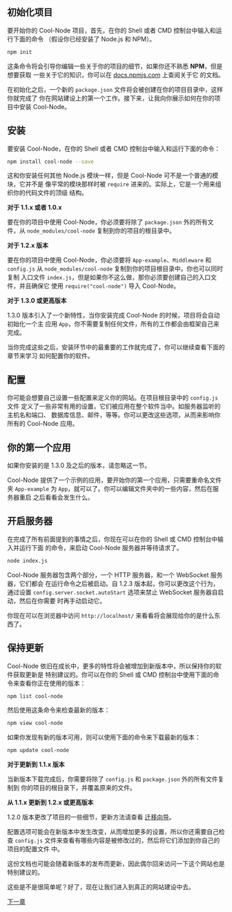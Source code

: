 ## 初始化项目

要开始你的 Cool-Node 项目，首先，在你的 Shell 或者 CMD 控制台中输入和运行下面的命令
（假设你已经安装了 Node.js 和 NPM）。

```sh
npm init
```

这条命令将会引导你编辑一些关于你的项目的细节，如果你还不熟悉 **NPM**，但是想要获取
一些关于它的知识，你可以在 [docs.npmjs.com](https://docs.npmjs.com/) 上查阅关于它
的文档。

在初始化之后，一个新的 `package.json` 文件将会被创建在你的项目目录中，这样你就完成了
你在网站建设上的第一个工作。接下来，让我向你展示如何在你的项目中安装 Cool-Node。

## 安装

要安装 Cool-Node，在你的 Shell 或者 CMD 控制台中输入和运行下面的命令：

```sh
npm install cool-node --save
```

这和你安装任何其他 Node.js 模块一样，但是 Cool-Node 可不是一个普通的模块，它并不是
像平常的模块那样时被 `require` 进来的。实际上，它是一个用来组织你的代码文件的顶级
结构。

**对于 1.1.x 或者 1.0.x**

要在你的项目中使用 Cool-Node，你必须要将除了 `package.json` 外的所有文件，从
`node_modules/cool-node` 复制到你的项目的根目录中。

**对于 1.2.x 版本**

要在你的项目中使用 Cool-Node，你必须要将 `App-example`、`Middleware` 和 
`config.js` 从 `node_modules/cool-node` 复制到你的项目根目录中。你也可以同时复制
入口文件 `index.js`，但是如果你不这么做，那你必须要创建自己的入口文件，并且确保它
使用 `require("cool-node")` 导入 Cool-Node。

**对于 1.3.0 或更高版本**

1.3.0 版本引入了一个新特性，当你安装完成 Cool-Node 的时候，项目将会自动初始化一个主
应用 `App`，你不需要复制任何文件，所有的工作都会由框架自己来完成。

当你完成这些之后，安装环节中的最重要的工作就完成了，你可以继续查看下面的章节来学习
如何配置你的软件。

## 配置

你可能会想要自己设置一些配置来定义你的网站。在项目根目录中的 `config.js` 文件
定义了一些非常有用的设置，它们被应用在整个软件当中。如服务器监听的主机名和端口、
数据库信息、邮件，等等。你可以更改这些选项，从而来影响你所有的 Cool-Node 应用。

## 你的第一个应用

如果你安装的是 1.3.0 及之后的版本，请忽略这一节。

Cool-Node 提供了一个示例的应用，要开始你的第一个应用，只需要重命名文件夹
`App-example` 为 `App`，就可以了。你可以编辑文件夹中的一些内容，然后在服务器重启
之后看看会发生什么。

## 开启服务器

在完成了所有前面提到的事情之后，你现在可以在你的 Shell 或 CMD 控制台中输入并运行下面
的命令，来启动 Cool-Node 服务器并等待请求了。

```sh
node index.js
```

Cool-Node 服务器包含两个部分，一个 HTTP 服务器，和一个 WebSocket 服务器，它们都会
在运行命令之后被启动。自 1.2.3 版本起，你可以更改这个行为，通过设置 
`config.server.socket.autoStart` 选项来禁止 WebSocket 服务器自启动，然后在你需要
时再手动启动它。

你现在可以在浏览器中访问 `http://localhost/` 来看看将会展现给你的是什么东西了。

## 保持更新

Cool-Node 依旧在成长中，更多的特性将会被增加到新版本中，所以保持你的软件获取更新是
特别建议的。你可以在你的 Shell 或 CMD 控制台中使用下面的命令来查看你正在使用的版本：

```sh
npm list cool-node
```

然后使用这条命令来检查最新的版本：

```sh
npm view cool-node
```

如果你发现有新的版本可用，则可以使用下面的命令来下载最新的版本：

```sh
npm update cool-node
```

**对于更新到 1.1.x 版本**

当新版本下载完成后，你需要将除了 `config.js` 和 `package.json` 外的所有文件复制到
你的项目的根目录下，并覆盖原来的文件。

**从 1.1.x 更新到 1.2.x 或更高版本**

1.2.0 版本更改了项目的一些细节，更新方法请查看 
[迁移向导](/Docs/MigrationGuide)。

配置选项可能会在新版本中发生改变，从而增加更多的设置，所以你还需要自己检查 
`config.js` 文件来查看有哪些内容是被修改过的，然后将它们添加到你自己的项目的配置文件
中。

这份文档也可能会随着新版本的发布而更新，因此偶尔回来访问一下这个网站也是特别建议的。

这些是不是很简单呢？好了，现在让我们进入到真正的网站建设中去。

[下一章](Concepts)